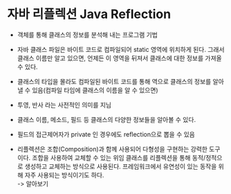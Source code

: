 # 자바 리플렉션 Java Reflection
- 객체를 통해 클래스의 정보를 분석해 내는 프로그램 기법
- 자바 클래스 파일은 바이트 코드로 컴파일되어 static 영역에 위치하게 된다. 그래서 클래스 이름만 알고 있으면, 언제든 이 영역을 뒤져서 클래스에 대한 정보를 가져올 수 있다.
- 클래스의 타입을 몰라도 컴파일된 바이트 코드를 통해 역으로 클래스의 정보를 알아낼 수 있음(컴파일 타임에 클래스의 이름을 알 수 있으면)
- 투영, 반사 라는 사전적인 의미를 지님
- 클래스 이름, 메소드, 필드 등 클래스의 다양한 정보들을 알아볼 수 있다.
- 필드의 접근제어자가 private 인 경우에도 reflection으로 뽑을 수 있음

 - 리플렉션은  조합(Composition)과 함께 사용되어 다형성을 구현하는 강력한 도구이다. 조합을 사용하여 교체할 수 있는 
위임 클래스를 리플렉션을 통해 동적/정적으로 생성하고 교체하는 방식으로 사용된다.  프레임워크에서 유연성이 있는 동작을
위해 자주 사용되는 방식이기도 하다.   
-> 알아보기 

